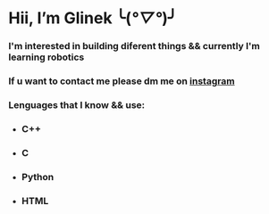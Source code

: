 # Hii, I’m Glinek ╰(*°▽°*)╯

### I'm interested in building diferent things && currently I'm learning robotics
### If u want to contact me please dm me on [instagram](https://www.instagram.com/glinek_tronic/)
### Lenguages that I know && use:
* ### C++
* ### C
* ### Python
* ### HTML

